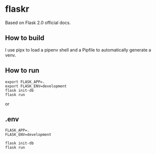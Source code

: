 # flaskr

Based on Flask 2.0 official docs.

## How to build

I use pipx to load a pipenv shell and a Pipfile to automatically generate a venv.

## How to run

`export FLASK_APP=.`  
`export FLASK_ENV=development`  
`flask init-db`  
`flask run`

or

## .env

```dotenv
FLASK_APP=.
FLASK_ENV=development
```

`flask init-db`  
`flask run`
